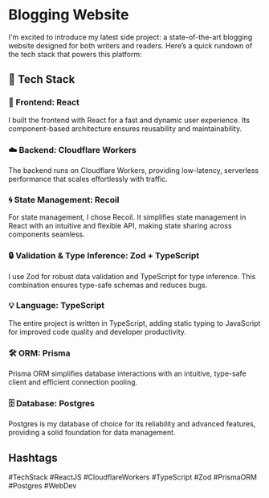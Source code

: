 # Blogging Website

I'm excited to introduce my latest side project: a state-of-the-art blogging website designed for both writers and readers. Here’s a quick rundown of the tech stack that powers this platform:

## 🚀 Tech Stack

### 🌟 Frontend: React

I built the frontend with React for a fast and dynamic user experience. Its component-based architecture ensures reusability and maintainability.

### ☁️ Backend: Cloudflare Workers

The backend runs on Cloudflare Workers, providing low-latency, serverless performance that scales effortlessly with traffic.

### 🌀 State Management: Recoil

For state management, I chose Recoil. It simplifies state management in React with an intuitive and flexible API, making state sharing across components seamless.

### 🔒 Validation & Type Inference: Zod + TypeScript

I use Zod for robust data validation and TypeScript for type inference. This combination ensures type-safe schemas and reduces bugs.

### 💡 Language: TypeScript

The entire project is written in TypeScript, adding static typing to JavaScript for improved code quality and developer productivity.

### 🛠️ ORM: Prisma

Prisma ORM simplifies database interactions with an intuitive, type-safe client and efficient connection pooling.

### 🗄️ Database: Postgres

Postgres is my database of choice for its reliability and advanced features, providing a solid foundation for data management.

## Hashtags

#TechStack #ReactJS #CloudflareWorkers #TypeScript #Zod #PrismaORM #Postgres #WebDev
